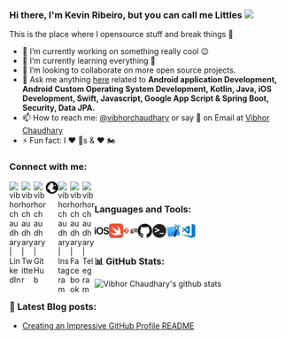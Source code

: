 ### Hi there, I'm Kevin Ribeiro, but you can call me Littles <img src="https://media.giphy.com/media/hvRJCLFzcasrR4ia7z/giphy.gif" width="25px">

This is the place where I opensource stuff and break things 🤣

- 🔭 I’m currently working on something really cool 😉
- 🌱 I’m currently learning everything 🤣
- 👯 I’m looking to collaborate on more open source projects.
- 💬 Ask me anything [here](https://github.com/vibhorchaudhary/vibhorchaudhary/issues) related to <b>Android application Development, Android Custom Operating System Development, Kotlin, Java, iOS Development, Swift, Javascript, Google App Script & Spring Boot, Security, Data JPA.</b>
- 📫 How to reach me: [@vibhorchaudhary][linkedin] or say 👋 on Email at [Vibhor Chaudhary](mailto:vibhorchaudhary@yahoo.com)
- ⚡ Fun fact: I ❤️ 🐶s & ❤️ 🏍️

### Connect with me:

[<img align="left" alt="vibhorchaudhary | LinkedIn" width="22px" src="https://cdn.jsdelivr.net/npm/simple-icons@v3/icons/linkedin.svg" />][linkedin]
[<img align="left" alt="vibhorchaudhary | Twitter" width="22px" src="https://cdn.jsdelivr.net/npm/simple-icons@v3/icons/twitter.svg" />][twitter]
[<img align="left" alt="vibhorchaudhary | GitHub" width="22px" src="https://cdn.jsdelivr.net/npm/simple-icons@v3/icons/github.svg" />][github]
[<img align="left" alt="vibhorchaudhary | XDA Developers" width="22px" src="https://raw.githubusercontent.com/iconic/open-iconic/master/svg/globe.svg" />][website]
[<img align="left" alt="vibhorchaudhary | Instagram" width="22px" src="https://cdn.jsdelivr.net/npm/simple-icons@v3/icons/instagram.svg" />][instagram]
[<img align="left" alt="vibhorchaudhary | Facebook" width="22px" src="https://cdn.jsdelivr.net/npm/simple-icons@v3/icons/facebook.svg" />][facebook]
[<img align="left" alt="vibhorchaudhary | Telegram" width="22px" src="https://cdn.jsdelivr.net/npm/simple-icons@v3/icons/telegram.svg" />][telegram]

<br />

### Languages and Tools:

<img align="left" alt="iOS" width="26px" src="https://raw.githubusercontent.com/github/explore/80688e429a7d4ef2fca1e82350fe8e3517d3494d/topics/ios/ios.png" />
<img align="left" alt="Swift" width="26px" src="https://raw.githubusercontent.com/github/explore/80688e429a7d4ef2fca1e82350fe8e3517d3494d/topics/swift/swift.png" />
<img align="left" alt="Git" width="26px" src="https://raw.githubusercontent.com/github/explore/80688e429a7d4ef2fca1e82350fe8e3517d3494d/topics/git/git.png" />
<img align="left" alt="GitHub" width="26px" src="https://raw.githubusercontent.com/github/explore/78df643247d429f6cc873026c0622819ad797942/topics/github/github.png" />
<img align="left" alt="Terminal" width="26px" src="https://raw.githubusercontent.com/github/explore/80688e429a7d4ef2fca1e82350fe8e3517d3494d/topics/terminal/terminal.png" />
<img align="left" alt="XCode" width="26px" src="https://raw.githubusercontent.com/github/explore/80688e429a7d4ef2fca1e82350fe8e3517d3494d/topics/xcode/xcode.png" />
<img align="left" alt="Visual Studio Code" width="26px" src="https://raw.githubusercontent.com/github/explore/80688e429a7d4ef2fca1e82350fe8e3517d3494d/topics/visual-studio-code/visual-studio-code.png" />

<br />
<br />

### 📊 GitHub Stats:
![Vibhor Chaudhary's github stats](https://github-readme-stats.vercel.app/api?username=kevinlittles&show_icons=true&theme=dark&count_private=true&include_all_commits=true&hide=contribs,issues,stars)

### 📕 Latest Blog posts:
<!-- BLOG-POST-LIST:START -->
- [Creating an Impressive GitHub Profile README](https://medium.com/@mr.vibhorchaudhary/impressive-github-profile-readme-606e3b7b075d?source=rss-30c08688da0e------2)
<!-- BLOG-POST-LIST:END -->

[website]: https://forum.xda-developers.com/m/vibhorchaudhary.5991465/
[linkedin]: https://linkedin.com/in/vibhorchaudhary
[instagram]: https://www.instagram.com/mr.vibhorchaudhary/
[twitter]: https://twitter.com/vibhorchaudhry
[facebook]: https://www.facebook.com/vibhorchaudhary
[github]: https://github.com/vibhorchaudhary
[telegram]: https://t.me/vibhorchaudhary
